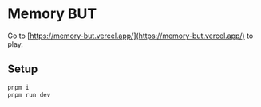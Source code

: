 # Memory BUT

Go to [https://memory-but.vercel.app/](https://memory-but.vercel.app/) to play.

## Setup

```bash
pnpm i
pnpm run dev
```
